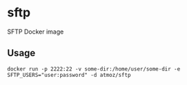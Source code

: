 sftp
====

SFTP Docker image

Usage
-----

`docker run -p 2222:22 -v some-dir:/home/user/some-dir -e SFTP_USERS="user:password" -d atmoz/sftp`

